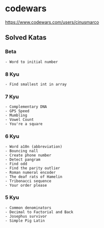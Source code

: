 # codewars

https://www.codewars.com/users/cinusmarco

## Solved Katas

### Beta
    - Word to initial number
### 8 Kyu
    - Find smallest int in array
### 7 Kyu
    - Complementary DNA
    - GPS Speed
    - Mumbling
    - Vowel Count
    - You're a square
### 6 Kyu
    - Word a10n (abbreviation)
    - Bouncing nall
    - Create phone number
    - Detect pangram
    - Find odd
    - Find the parity outlier
    - Roman numeral encoder
    - The deaf rats of Hamelin
    - Tribonacci sequence
    - Your order please
### 5 Kyu
    - Common denominators
    - Decimal to Factorial and Back
    - Josephus survivor    
    - Simple Pig Latin
    
